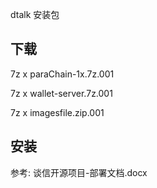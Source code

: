 dtalk 安装包

##  下载

7z x paraChain-1x.7z.001

7z x wallet-server.7z.001

7z x imagesfile.zip.001

## 安装

参考: 谈信开源项目-部署文档.docx

